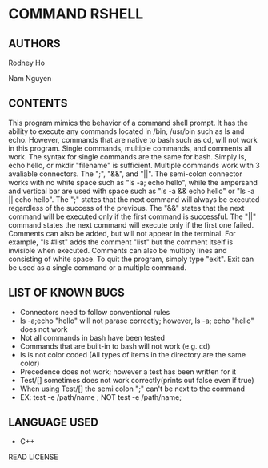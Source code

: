 COMMAND RSHELL
===

AUTHORS
---
Rodney Ho

Nam Nguyen

CONTENTS
---
This program mimics the behavior of a command shell prompt. It has the ability to execute any commands located in /bin,
/usr/bin such as ls and echo. However, commands that are native to bash such as cd, will not work in this program. Single
commands, multiple commands, and comments all work. The syntax for single commands are the same for bash. Simply ls,
echo hello, or mkdir "filename" is sufficient. Multiple commands work with 3 avaliable connectors. The ";", "&&", and 
"||". The semi-colon connector works with no white space such as "ls -a; echo hello", while the ampersand and vertical
bar are used with space such as "ls -a && echo hello" or "ls -a || echo hello". The ";" states that the next command will 
always be executed regardless of the success of the previous. The "&&" states that the next command will be executed only 
if the first command is successful. The "||" command states the next command will execute only if the first one failed.
	Comments can also be added, but will not appear in the terminal. For example, "ls #list" adds the comment "list" but the
	comment itself is invisible when executed. Comments can also be multiply lines and consisting of white space. To quit 
	the program, simply type "exit". Exit can be used as a single command or a multiple command.

LIST OF KNOWN BUGS
---
* Connectors need to follow conventional rules
* ls -a;echo "hello" will not parase correctly; however, ls -a; echo "hello" does not work
* Not all commands in bash have been tested
* Commands that are built-in to bash will not work (e.g. cd)
* ls is not color coded (All types of items in the directory are the same color)
* Precedence does not work; however a test has been written for it
* Test/[] sometimes does not work correctly(prints out false even if true)
* When using Test/[] the semi colon ";" can't be next to the command
* EX: test -e /path/name ; NOT test -e /path/name;

LANGUAGE USED
---
* C++

READ LICENSE
